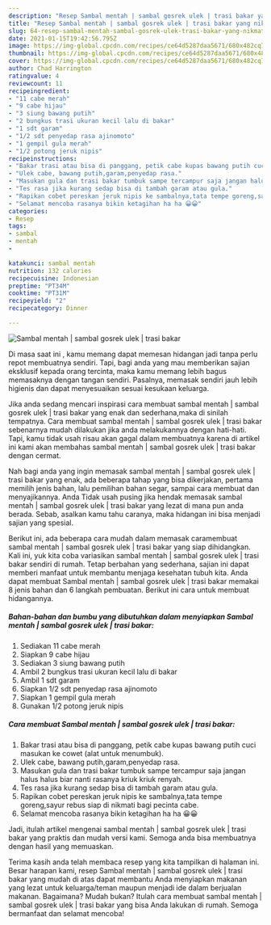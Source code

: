 ```yaml
---
description: "Resep Sambal mentah | sambal gosrek ulek | trasi bakar yang nikmat dan Mudah Dibuat"
title: "Resep Sambal mentah | sambal gosrek ulek | trasi bakar yang nikmat dan Mudah Dibuat"
slug: 64-resep-sambal-mentah-sambal-gosrek-ulek-trasi-bakar-yang-nikmat-dan-mudah-dibuat
date: 2021-01-15T19:42:56.795Z
image: https://img-global.cpcdn.com/recipes/ce64d5287daa5671/680x482cq70/sambal-mentah-sambal-gosrek-ulek-trasi-bakar-foto-resep-utama.jpg
thumbnail: https://img-global.cpcdn.com/recipes/ce64d5287daa5671/680x482cq70/sambal-mentah-sambal-gosrek-ulek-trasi-bakar-foto-resep-utama.jpg
cover: https://img-global.cpcdn.com/recipes/ce64d5287daa5671/680x482cq70/sambal-mentah-sambal-gosrek-ulek-trasi-bakar-foto-resep-utama.jpg
author: Chad Harrington
ratingvalue: 4
reviewcount: 11
recipeingredient:
- "11 cabe merah"
- "9 cabe hijau"
- "3 siung bawang putih"
- "2 bungkus trasi ukuran kecil lalu di bakar"
- "1 sdt garam"
- "1/2 sdt penyedap rasa ajinomoto"
- "1 gempil gula merah"
- "1/2 potong jeruk nipis"
recipeinstructions:
- "Bakar trasi atau bisa di panggang, petik cabe kupas bawang putih cuci masukan ke cowet (alat untuk menumbuk)."
- "Ulek cabe, bawang putih,garam,penyedap rasa."
- "Masukan gula dan trasi bakar tumbuk sampe tercampur saja jangan halus halus biar nanti rasanya kriuk kriuk renyah."
- "Tes rasa jika kurang sedap bisa di tambah garam atau gula."
- "Rapikan cobet pereskan jeruk nipis ke sambalnya,tata tempe goreng,sayur rebus siap di nikmati bagi pecinta cabe."
- "Selamat mencoba rasanya bikin ketagihan ha ha 😀😀"
categories:
- Resep
tags:
- sambal
- mentah
- 

katakunci: sambal mentah  
nutrition: 132 calories
recipecuisine: Indonesian
preptime: "PT34M"
cooktime: "PT31M"
recipeyield: "2"
recipecategory: Dinner

---
```



![Sambal mentah | sambal gosrek ulek | trasi bakar](https://img-global.cpcdn.com/recipes/ce64d5287daa5671/680x482cq70/sambal-mentah-sambal-gosrek-ulek-trasi-bakar-foto-resep-utama.jpg)

Di masa  saat ini , kamu memang dapat memesan hidangan jadi tanpa perlu repot membuatnya sendiri. Tapi, bagi anda yang mau memberikan sajian eksklusif kepada orang tercinta, maka kamu memang lebih bagus memasaknya dengan tangan sendiri. Pasalnya, memasak sendiri jauh lebih higienis dan dapat menyesuaikan sesuai kesukaan keluarga.

Jika anda sedang mencari inspirasi cara membuat sambal mentah | sambal gosrek ulek | trasi bakar yang enak dan sederhana,maka di sinilah tempatnya. Cara membuat sambal mentah | sambal gosrek ulek | trasi bakar  sebenarnya mudah dilakukan jika anda melakukannya dengan hati-hati. Tapi, kamu tidak usah risau akan gagal dalam membuatnya 
karena di artikel ini kami akan membahas sambal mentah | sambal gosrek ulek | trasi bakar dengan cermat.  



Nah bagi anda yang ingin memasak sambal mentah | sambal gosrek ulek | trasi bakar yang enak, ada beberapa tahap yang bisa dikerjakan, pertama memilih jenis bahan, lalu pemilihan bahan segar, sampai cara membuat dan menyajikannya. Anda Tidak usah pusing jika hendak memasak sambal mentah | sambal gosrek ulek | trasi bakar yang lezat di mana pun anda berada. Sebab, asalkan kamu  tahu caranya, maka hidangan ini bisa menjadi sajian yang spesial.

Berikut ini, ada beberapa cara mudah dalam memasak caramembuat sambal mentah | sambal gosrek ulek | trasi bakar yang siap dihidangkan. Kali ini, yuk kita coba variasikan sambal mentah | sambal gosrek ulek | trasi bakar sendiri di rumah. Tetap berbahan yang sederhana, sajian ini dapat memberi manfaat untuk membantu menjaga kesehatan tubuh kita. Anda dapat membuat Sambal mentah | sambal gosrek ulek | trasi bakar memakai 8 jenis bahan dan 6 langkah pembuatan. Berikut ini cara untuk membuat hidangannya.

<!--inarticleads1-->

##### Bahan-bahan dan bumbu yang dibutuhkan dalam menyiapkan Sambal mentah | sambal gosrek ulek | trasi bakar:

1. Sediakan 11 cabe merah
1. Siapkan 9 cabe hijau
1. Sediakan 3 siung bawang putih
1. Ambil 2 bungkus trasi ukuran kecil lalu di bakar
1. Ambil 1 sdt garam
1. Siapkan 1/2 sdt penyedap rasa ajinomoto
1. Siapkan 1 gempil gula merah
1. Gunakan 1/2 potong jeruk nipis




<!--inarticleads2-->

##### Cara membuat Sambal mentah | sambal gosrek ulek | trasi bakar:

1. Bakar trasi atau bisa di panggang, petik cabe kupas bawang putih cuci masukan ke cowet (alat untuk menumbuk).
1. Ulek cabe, bawang putih,garam,penyedap rasa.
1. Masukan gula dan trasi bakar tumbuk sampe tercampur saja jangan halus halus biar nanti rasanya kriuk kriuk renyah.
1. Tes rasa jika kurang sedap bisa di tambah garam atau gula.
1. Rapikan cobet pereskan jeruk nipis ke sambalnya,tata tempe goreng,sayur rebus siap di nikmati bagi pecinta cabe.
1. Selamat mencoba rasanya bikin ketagihan ha ha 😀😀




Jadi, itulah artikel mengenai  sambal mentah | sambal gosrek ulek | trasi bakar  yang praktis dan mudah versi kami. Semoga anda bisa membuatnya dengan hasil yang memuaskan. 

Terima kasih anda telah membaca resep yang kita tampilkan di halaman ini. Besar harapan kami, resep  Sambal mentah | sambal gosrek ulek | trasi bakar yang mudah di atas dapat membantu Anda menyiapkan makanan yang lezat untuk keluarga/teman maupun menjadi ide dalam berjualan makanan. Bagaimana? Mudah bukan? Itulah cara membuat sambal mentah | sambal gosrek ulek | trasi bakar yang bisa Anda lakukan di rumah. Semoga bermanfaat dan selamat mencoba!

